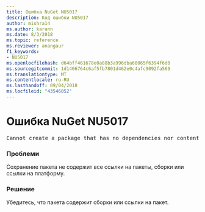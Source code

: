 ```yaml
---
title: Ошибка NuGet NU5017
description: Код ошибки NU5017
author: mishra14
ms.author: karann
ms.date: 8/3/2018
ms.topic: reference
ms.reviewer: anangaur
f1_keywords:
- NU5017
ms.openlocfilehash: d64bff461678e0a88b3a996dba60065f6394f6d0
ms.sourcegitcommit: 1d1406764c6af5fb7801d462e0c4afc9092fa569
ms.translationtype: MT
ms.contentlocale: ru-RU
ms.lasthandoff: 09/04/2018
ms.locfileid: "43546052"
---
```

# <a name="nuget-error-nu5017"></a>Ошибка NuGet NU5017
<pre>Cannot create a package that has no dependencies nor content.</pre>

### <a name="issue"></a>Проблеми

Сохранение пакета не содержит все ссылки на пакеты, сборки или ссылки на платформу.


### <a name="solution"></a>Решение

Убедитесь, что пакета содержит сборки или ссылки на пакет.

